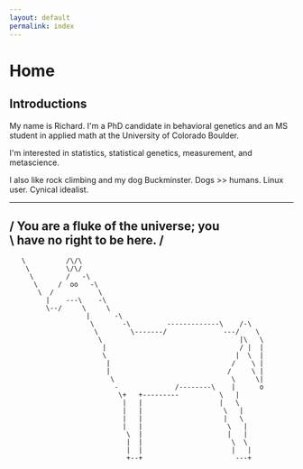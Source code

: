 ```yaml
---
layout: default
permalink: index
---
```



# Home

## Introductions 

My name is Richard. I'm a PhD candidate in behavioral genetics and an MS student in applied math at the University of Colorado Boulder. 

I'm interested in statistics, statistical genetics, measurement, and metascience.

I also like rock climbing and my dog Buckminster. Dogs >> humans. Linux user. Cynical idealist.

 ______________________________________
/ You are a fluke of the universe; you \
\ have no right to be here.            /
 --------------------------------------
       \          /\/\
        \         \/\/
         \        /   -\
          \     /  oo   -\
           \  /           \
             |    ---\    -\
             \--/     \     \
                       |      -\
                        \       -\         -------------\    /-\
                         \        \-------/              ---/    \
                          \                                  |\   \
                           |                                 / |  |
                           \                                |  \  |
                            |                              /    \ |
                            |                             /     \ |
                             \                             \     \|
                              -              /--------\    |      o
                               \+   +---------          \   |
                                |   |                   |   \
                                |   |                    \   |
                                |   |                    |   \
                                |   |                     \   |
                                 \  |                     |   |
                                 |  |                      \  \
                                 |  |                      |   |
                                 +--+                       ---+

